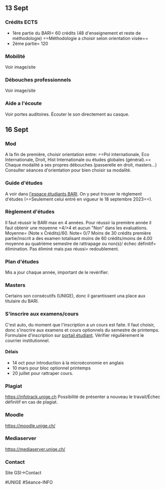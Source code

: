 ## 13 Sept
### Crédits ECTS
- 1ère partie du BARI= 60 crédits (48 d'enseignement et reste de méthodologie) ==Méthodologie a choisir selon orientation visée==
- 2ème partie= 120
### Mobilité
Voir image/site
### Débouches professionnels
Voir image/site
### Aide a l'écoute
Voir portes auditoires. Écouter le son directement au casque.
## 16 Sept
### Mod
A la fin de première, choisir  orientation entre:
==Pol internationale, Eco Internationale, Droit, Hist Internationale ou études globales (général).==
Chaque modalité a ses propres débouches (passerelle en droit, masters...)
Consulter séances d'orientation pour bien choisir sa modalité.
### Guide d'études
A voir dans [l'espace étudiants BARI](unige.ch/gsi/fr). On y peut trouver le règlement d'études (==Seulement celui entré en vigueur le 18 septembre 2023==).
### Règlement d'études
Il faut réussir le BARI max en 4 années. Pour réussir la première année il faut obtenir une moyenne =4/>4 et aucun "Non" dans les evaluations. Moyenne= (Note x Crédits)/60.
Note= 0/7
Moins de 30 crédits première partie/inscrit a des examen totalisant moins de 60 crédits/moins de 4.00 moyenne au quatrième semestre de rattrapage ou non(s)/ échec définitif= élimination.
Pas éliminé mais pas réussi= redoublement.
### Plan d'études
Mis a jour chaque année, important de le revérifier.
### Masters
Certains son consécutifs (UNIGE), donc il garantissent una place aux titulaire du BARI.
### S'inscrire aux examens/cours
C'est auto, du moment que l'inscription a un cours est faite. Il faut choisir, donc s'inscrire aux examens et cours optionnels du semestre de printemps. Formulaire d'inscription sur [portail étudiant](portail.unige.ch).
Vérifier régulièrement le courrier institutionnel.
#### Délais
- 14 oct pour introduction à la microéconomie en anglais
- 10 mars pour bloc optionnel printemps
- 20 juillet pour rattraper cours.
### Plagiat
https://infotrack.unige.ch
Possibilité de présenter a nouveau le travail/Échec définitif en cas de plagiat.
### Moodle
https://moodle.unige.ch/
### Mediaserver
https://mediaserver.unige.ch/
### Contact
Site GSI->Contact

#UNIGE #Séance-INFO
